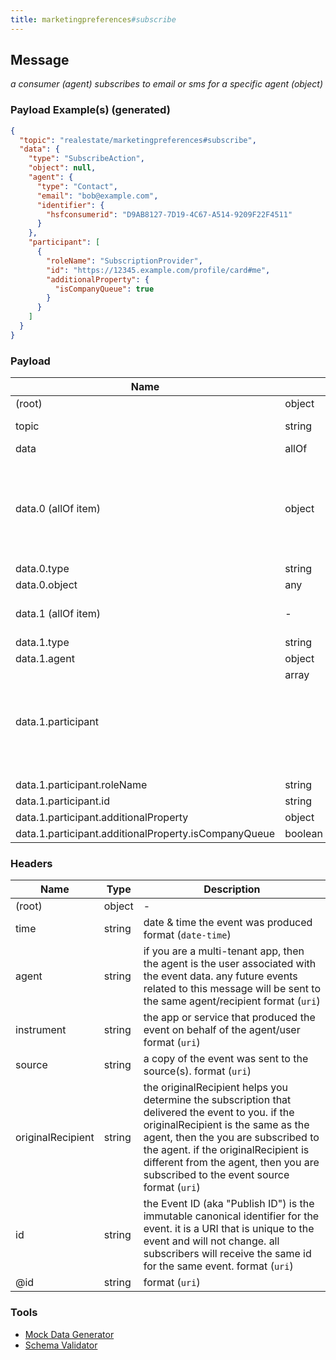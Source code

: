 ```yaml
---
title: marketingpreferences#subscribe
---
```

## Message

*a consumer (agent) subscribes to email or sms for a specific agent (object)*

### Payload Example(s) (generated)

```json
{
  "topic": "realestate/marketingpreferences#subscribe",
  "data": {
    "type": "SubscribeAction",
    "object": null,
    "agent": {
      "type": "Contact",
      "email": "bob@example.com",
      "identifier": {
        "hsfconsumerid": "D9AB8127-7D19-4C67-A514-9209F22F4511"
      }
    },
    "participant": [
      {
        "roleName": "SubscriptionProvider",
        "id": "https://12345.example.com/profile/card#me",
        "additionalProperty": {
          "isCompanyQueue": true
        }
      }
    ]
  }
}
```



### Payload

| Name | Type | Description |
|---|---|---|
| (root) | object | - |
| topic | string | const (`"realestate/marketingpreferences#subscribe"`)  |
| data | allOf | - |
| data.0 (allOf item) | object | An action performed by a direct agent and indirect participants upon a direct object. Optionally happens at a location with the help of an inanimate instrument. The execution of the action may produce a result. Specific action sub-type documentation specifies the exact expectation of each argument/role. [schema.org/Action](https://schema.org/Action) |
| data.0.type | string | the action type |
| data.0.object | any | item on which the action is carried out |
| data.1 (allOf item) | - | the consumer (agent) has subscribed to content from the participant with roleName SubscriptionProvider. |
| data.1.type | string | allowed (`"SubscribeAction"`)  |
| data.1.agent | object | the subscriber |
| data.1.participant | array<object> | the subscription provider, an Agent, Team, Office or Organization |
| data.1.participant.roleName | string | allowed (`"SubscriptionProvider"`)  |
| data.1.participant.id | string |  format (`uri`) |
| data.1.participant.additionalProperty | object | - |
| data.1.participant.additionalProperty.isCompanyQueue | boolean | - |

### Headers

| Name | Type | Description |
|---|---|---|
| (root) | object | - |
| time | string | date & time the event was produced format (`date-time`) |
| agent | string | if you are a multi-tenant app, then the agent is the user associated with the event data. any future events related to this message will be sent to the same agent/recipient format (`uri`) |
| instrument | string | the app or service that produced the event on behalf of the agent/user format (`uri`) |
| source | string | a copy of the event was sent to the source(s). format (`uri`) |
| originalRecipient | string | the originalRecipient helps you determine the subscription that delivered the event to you. if the originalRecipient is the same as the agent, then the you are subscribed to the agent. if the originalRecipient is different from the agent, then you are subscribed to the event source format (`uri`) |
| id | string | the Event ID (aka "Publish ID") is the immutable canonical identifier for the event. it is a URI that is unique to the event and will not change. all subscribers will receive the same id for the same event. format (`uri`) |
| @id | string |  format (`uri`) |

### Tools

* [Mock Data Generator](/tools/mock-data-generator)
* [Schema Validator](/tools/validate)


